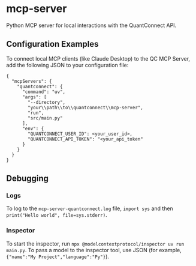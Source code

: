 # mcp-server
Python MCP server for local interactions with the QuantConnect API. 


## Configuration Examples
To connect local MCP clients (like Claude Desktop) to the QC MCP Server, add the following JSON to your configuration file:
```
{
  "mcpServers": {
    "quantconnect": {
      "command": "uv",
      "args": [
        "--directory",
        "your\\path\\to\\quantconnect\\mcp-server",
        "run",
        "src/main.py"
      ],
      "env": {
        "QUANTCONNECT_USER_ID": <your_user_id>,
        "QUANTCONNECT_API_TOKEN": "<your_api_token"
      }
    }
  }
}
```

## Debugging

### Logs
 To log to the `mcp-server-quantconnect.log` file, `import sys` and then `print("Hello world", file=sys.stderr)`.

### Inspector
 To start the inspector, run `npx @modelcontextprotocol/inspector uv run main.py`.
 To pass a model to the inspector tool, use JSON (for example, `{"name":"My Project","language":"Py"}`).
